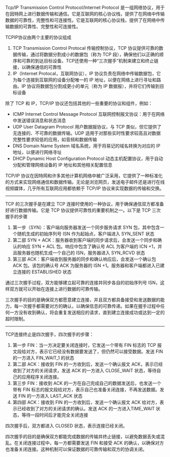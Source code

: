 Tcp/IP Transmission Control Protocol/Internet Protocol 是一组网络协议，用于在因特网上进行数据传输和通信。它是互联网的核心协议栈，提供了在网络中传输数据的可靠性，完整性和可连接性。它是互联网的核心协议栈，提供了在网络中传输数据的可靠性、完整性和可连接性。

TCPIP协议由两个主要的协议组成

1. TCP Transmission Control Protocal 传输控制协议，TCP 协议提供可靠的数据传输，通过将数据分割成小的数据包（称为 TCP 段），确保他们以正确的顺序和可靠的到达目标设备。TCP还使用一种“三次握手”机制来建立和终止链接，以确保通信的可靠性
2. IP（Internet Protocal，互联网协议），IP 协议负责在网络中传输数据包，它为每个连接到互联网的设备分配唯一的 IP 地址，以便在网络上进行寻址和路由。IP 协议将数据包分割成更小的单元（称为 IP 数据报），并将它们传输到目标设备

除了 TCP 和 IP，TCP/IP 协议还包括其他的一些重要的协议和组件，例如：

- ICMP Internet Control Message Protocol 互联网控制报文协议：用于在网络中发送错误消息和状态消息
- UDP User Datagram Protocol 用户数据报协议，与 TCP 类似，但它提供了无连接的、不可靠的数据传输。UDP 适用于对那些实时性要求较高且对数据完整性要求较低的应用，如音频和数据传输
- DNS Domain Name System 域名系统，用于将易记的域名转换为对应的 IP 地址，以便进行网络寻址
- DHCP Dynamic Host Configuration Protocol 动态主机配置协议，用于自动分配和管理网络设备的 IP 地址和其他相关配置信息

TCP/IP 协议在因特网和许多其他计算机网络中被广泛采用，它提供了一种标准化的方式来实现网络通信和数据传输。无论是浏览网页，发送电子邮件还是进行在线视频媒体，几乎所有互联网应用都依赖于 TCP/IP 协议来实现数据的传输和交换。

---

TCP 的三次握手是在建立 TCP 连接时使用的一种协议，用于确保通信双方都准备好进行数据传输。它是 TCP 协议提供可靠性的重要机制之一。以下是 TCP 三次握手的步骤

1. 第一步（SYN）：客户端向服务器发送一个同步服务请求 SYN 包，其中包含一个随机生成的初始序列号 ISN 作为起始点，客户端进入 SYN_SENT 状态
2. 第二部 SYN + ACK：服务器收到客户端的同步请求后，会发送一个同步和确认的响应 SYN + ACL 包。响应中包含了确认号 ACL 为客户端的 ICN +1，并且服务器也随机生成一个自己的 ISN，服务器进入 SYN_RCVD 状态
3. 第三部 ACK：客户端收到服务器的同步和确认响应后，会发送一个确认包 ACK 包。该包的确认号 ACK 为服务器的 ISN +1。服务器和客户端都进入已建立连接的 ESTABLISHED 状态

通过三次握手过程，双方能够建立起可靠的连接并同步各自的初始序列号 ISN，这样双方就可以开始在连接上进行数据的可靠传输。

三次握手的目的是确保双方都愿意建立连接，并且双方都具备接受和发送数据的能力，每一次握手都需要对方的确认，以确保信息的可靠传递。如果在握手过程中任何一方没有收到确认，将会重复发送相应的请求，直到建立连接成功或达到一定的超时限制。

---

TCP连接终止是四次握手，四次握手的步骤：

1. 第一步 FIN：当一方决定要关闭连接时，它发送一个带有 FIN 标志的 TCP 报文段给对方，表示它已经没有数据要发送了，但仍然可以接受数据。发送 FIN 的一方进入 FIN_WAIT_1 的状态
2. 第二部 ACK：接收到 FIN 的一方收到后，发送一个确认报文 ACK，表示已经收到了对方的关闭请求，发送 ACK 的一方进入 CLOSE_WAIT 状态，等待自己的应用程序关闭连接。
3. 第三步 FIN：接收到 ACK 的一方在自己完成自己的数据发送后，也发送一个带有 FIN 标志的报文段给对方，表示自己也准备关闭连接，不再发送数据。发送 FIN 的一方进入 LAST_ACK 状态
4. 第四部 ACK：接收到 FIN 的一方收到后，发送一个确认报文 ACK 给对方，表示已经收到了对方的关闭请求的确认。发送 ACK 的一方进入TIME_WAIT 状态，等待一段时间后才能完全关闭连接

四次握手后，双方都进入 CLOSED 状态，表示连接已经关闭。

四次握手的目的是确保双方都能完成数据的传输并终止链接，以避免数据丢失或混乱。在关闭连接过程中，每一方都需要发送 FIN 和接受 ACK 的确认，以确保对方也准备关闭连接。这种机制可以保证数据的可靠传输和双方的协调关闭。



























